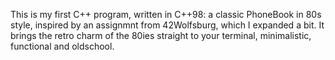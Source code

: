 This is my first C++ program, written in C++98: a classic PhoneBook in 80s style, inspired by an assignmnt from 42Wolfsburg, which I expanded a bit.
It brings the retro charm of the 80ies straight to your terminal, minimalistic, functional and oldschool.
